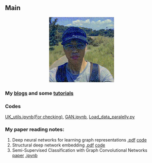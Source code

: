 ## Main  
<div style="text-align:center"><img src="https://raw.githubusercontent.com/zhensyuan/imgs/master/yz2.jpg" width = "214" height = "214" align=center/></div>  


### My [blogs](https://zhensyuan.github.io/blog/) and some [tutorials](https://zhensyuan.github.io/DL-Tutorial/)

### Codes  
[UK_utils.ipynb(For checking)](https://github.com/zhensyuan/DL-Tutorial/blob/master/UK_utils.ipynb), 
[GAN.ipynb](https://github.com/zhensyuan/DL-Tutorial/blob/master/gan.ipynb), 
[Load_data_paralelly.py](https://github.com/zhensyuan/DL-Tutorial/blob/master/read_data_paralelly.py)



### My paper reading notes:  
1. Deep neural networks for learning graph representations [.pdf](https://raw.githubusercontent.com/zhensyuan/zhensyuan.github.io/master/DNN%20for%20Learning%20Graph%20Representations.pdf) [code]()  
2. Structural deep network embedding [.pdf](https://raw.githubusercontent.com/zhensyuan/zhensyuan.github.io/master/SDNE.pdf) [code]()  
3. Semi-Supervised Classification with Graph Convolutional Networks [paper](http://arxiv.org/abs/1609.02907) [.ipynb](https://github.com/zhensyuan/DL-Tutorial/blob/master/GCN_example.ipynb)  
